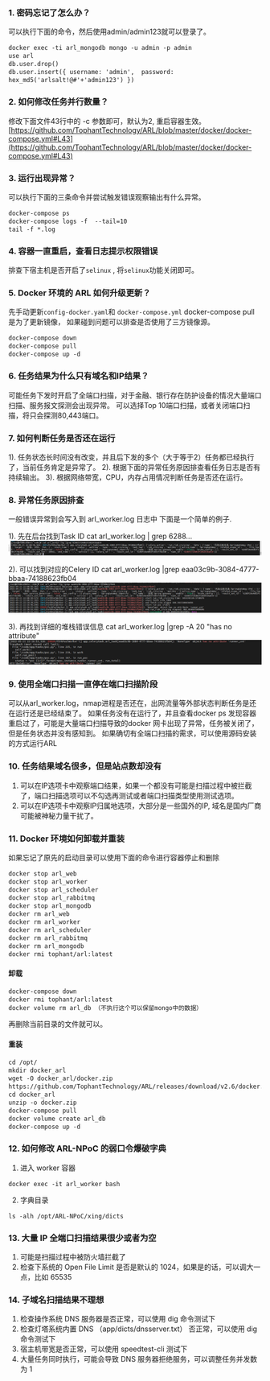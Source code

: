 ### 1. 密码忘记了怎么办？
可以执行下面的命令，然后使用admin/admin123就可以登录了。

```
docker exec -ti arl_mongodb mongo -u admin -p admin
use arl
db.user.drop()
db.user.insert({ username: 'admin',  password: hex_md5('arlsalt!@#'+'admin123') })

```

### 2. 如何修改任务并行数量？
修改下面文件43行中的 -c 参数即可，默认为2, 重启容器生效。 
[https://github.com/TophantTechnology/ARL/blob/master/docker/docker-compose.yml#L43](https://github.com/TophantTechnology/ARL/blob/master/docker/docker-compose.yml#L43)

### 3. 运行出现异常？
可以执行下面的三条命令并尝试触发错误观察输出有什么异常。

```
docker-compose ps
docker-compose logs -f  --tail=10
tail -f *.log
```

### 4. 容器一直重启，查看日志提示权限错误

排查下宿主机是否开启了`selinux` , 将`selinux`功能关闭即可。

### 5. Docker 环境的 ARL 如何升级更新？
先手动更新`config-docker.yaml`和 `docker-compose.yml`
docker-compose pull 是为了更新镜像， 如果碰到问题可以排查是否使用了三方镜像源。

```
docker-compose down
docker-compose pull
docker-compose up -d
```

### 6. 任务结果为什么只有域名和IP结果？
可能任务下发时开启了全端口扫描，对于金融、银行存在防护设备的情况大量端口扫描、服务报文探测会出现异常。
可以选择Top 10端口扫描，或者关闭端口扫描，将只会探测80,443端口。

### 7. 如何判断任务是否还在运行
1). 任务状态长时间没有改变，并且后下发的多个（大于等于2）任务都已经执行了，当前任务肯定是异常了。
2). 根据下面的异常任务原因排查看任务日志是否有持续输出。
3). 根据网络带宽，CPU，内存占用情况判断任务是否还在运行。

### 8. 异常任务原因排查
一般错误异常到会写入到 arl_worker.log 日志中
下面是一个简单的例子.

1). 先在后台找到Task ID
    cat arl_worker.log | grep 6288...
    ![image](images/20221017150505782_6710.png)

2). 可以找到对应的Celery ID
    cat arl_worker.log |grep eaa03c9b-3084-4777-bbaa-74188623fb04
    ![image](images/20221017150505576_11419.png)

3). 再找到详细的堆栈错误信息 cat arl_worker.log |grep -A 20 "has no attribute"
![image](images/20221017150505268_399.png)

### 9. 使用全端口扫描一直停在端口扫描阶段
可以从arl_worker.log，nmap进程是否还在，出网流量等外部状态判断任务是还在运行还是已经结束了。
如果任务没有在运行了，并且查看docker ps 发现容器重启过了，可能是大量端口扫描导致的docker 网卡出现了异常，任务被关闭了，但是任务状态并没有感知到。 
如果确切有全端口扫描的需求，可以使用源码安装的方式运行ARL

### 10. 任务结果域名很多，但是站点数却没有

1. 可以在IP选项卡中观察端口结果，如果一个都没有可能是扫描过程中被拦截了，端口扫描选项可以不勾选再测试或者端口扫描类型使用测试选项。
2. 可以在IP选项卡中观察IP归属地选项，大部分是一些国外的IP, 域名是国内厂商可能被神秘力量干扰了。


### 11. Docker 环境如何卸载并重装
如果忘记了原先的启动目录可以使用下面的命令进行容器停止和删除
```shell
docker stop arl_web
docker stop arl_worker
docker stop arl_scheduler
docker stop arl_rabbitmq
docker stop arl_mongodb
docker rm arl_web
docker rm arl_worker
docker rm arl_scheduler
docker rm arl_rabbitmq
docker rm arl_mongodb
docker rmi tophant/arl:latest
```

#### 卸载
```shell
docker-compose down
docker rmi tophant/arl:latest
docker volume rm arl_db （不执行这个可以保留mongo中的数据）
```
再删除当前目录的文件就可以。

#### 重装
```shell
cd /opt/
mkdir docker_arl
wget -O docker_arl/docker.zip https://github.com/TophantTechnology/ARL/releases/download/v2.6/docker.zip
cd docker_arl
unzip -o docker.zip
docker-compose pull
docker volume create arl_db
docker-compose up -d
```

### 12. 如何修改 ARL-NPoC 的弱口令爆破字典

1. 进入 worker 容器
```shell
docker exec -it arl_worker bash
```

2. 字典目录
```shell
ls -alh /opt/ARL-NPoC/xing/dicts
```

### 13. 大量 IP 全端口扫描结果很少或者为空

1. 可能是扫描过程中被防火墙拦截了
2. 检查下系统的 Open File Limit 是否是默认的 1024，如果是的话，可以调大一点，比如 65535

### 14. 子域名扫描结果不理想

1. 检查操作系统 DNS 服务器是否正常，可以使用 dig 命令测试下
2. 检查灯塔系统内置 DNS （app/dicts/dnsserver.txt） 否正常，可以使用 dig 命令测试下
3. 宿主机带宽是否正常，可以使用 speedtest-cli 测试下
4. 大量任务同时执行，可能会导致 DNS 服务器拒绝服务，可以调整任务并发数为 1

